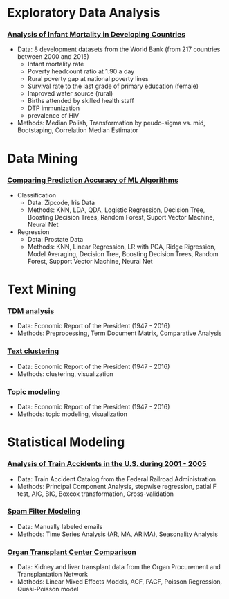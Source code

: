 # Exploratory Data Analysis

### [Analysis of Infant Mortality in Developing Countries](codes/Analysis_of_Infant_Mortality_in_Developing_Countries.R)
 * Data: 8 development datasets from the World Bank (from 217 countries between 2000 and 2015)
   * Infant mortality rate
   * Poverty headcount ratio at 1.90 a day
   * Rural poverty gap at national poverty lines
   * Survival rate to the last grade of primary education (female)
   * Improved water source (rural)
   * Births attended by skilled health staff
   * DTP immunization
   * prevalence of HIV 
 * Methods: Median Polish, Transformation by peudo-sigma vs. mid, Bootstaping, Correlation Median Estimator


# Data Mining

### [Comparing Prediction Accuracy of ML Algorithms](codes/ML_methods_accuracy_comparison.R)
* Classification
  * Data: Zipcode, Iris Data
  * Methods: KNN, LDA, QDA, Logistic Regression, Decision Tree, Boosting Decision Trees, Random Forest, Suport Vector Machine, Neural Net
* Regression
  * Data: Prostate Data
  * Methods: KNN, Linear Regression, LR with PCA, Ridge Rigression, Model Averaging, Decision Tree, Boosting Decision Trees, Random Forest, Support Vector Machine, Neural Net


# Text Mining

### [TDM analysis](codes/TDM_analysis.R)
 * Data: Economic Report of the President (1947 - 2016)
 * Methods: Preprocessing, Term Document Matrix, Comparative Analysis
 
### [Text clustering](codes/text_clustering.R)
 * Data: Economic Report of the President (1947 - 2016)
 * Methods: clustering, visualization
 
### [Topic modeling](codes/text_clustering.R)
 * Data: Economic Report of the President (1947 - 2016)
 * Methods: topic modeling, visualization
 

# Statistical Modeling

### [Analysis of Train Accidents in the U.S. during 2001 - 2005](codes/Train_Accidents.R)
 * Data: Train Accident Catalog from the Federal Railroad Administration
 * Methods: Principal Component Analysis, stepwise regression, patial F test, AIC, BIC, Boxcox transformation, Cross-validation
 
### [Spam Filter Modeling](codes/Spam_Mail_Detection.R)
 * Data: Manually labeled emails
 * Methods: Time Series Analysis (AR, MA, ARIMA), Seasonality Analysis 
 
### [Organ Transplant Center Comparison](codes/Kidney_Transplant.R)
 * Data: Kidney and liver transplant data from the Organ Procurement and Transplantation Network
 * Methods: Linear Mixed Effects Models, ACF, PACF, Poisson Regression, Quasi-Poisson model

